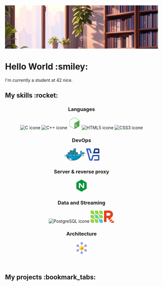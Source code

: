 ![Bannière de profil](./assets/banner.jpg)
<h1>Hello World :smiley:</h1>
<p>I'm currently a student at 42 nice.</p>
<h2>My skills :rocket:</h2>
<span>
	<h3 align="center">Languages</h3>
	<p align="center">
		<img src="https://cdn.jsdelivr.net/gh/devicons/devicon@latest/icons/c/c-original.svg" alt="C icone" title="C" width="auto" height="40"/>
		<img src="https://cdn.jsdelivr.net/gh/devicons/devicon@latest/icons/cplusplus/cplusplus-original.svg" alt="C++ icone" title="C++" width="auto" height="40"/>
		<img src="./assets/bash_logo.svg" alt="Bash icone" title="Bash" width="auto" height="40"/>
		<img src="https://cdn.jsdelivr.net/gh/devicons/devicon@latest/icons/html5/html5-original.svg" alt="HTML5 icone" title="HTML5" width="auto" height="40"/>
		<img src="https://cdn.jsdelivr.net/gh/devicons/devicon@latest/icons/css3/css3-original.svg" alt="CSS3 icone" title="CSS3" width="auto" height="40"/>
	</p>
</span>
<span>
	<h3 align="center">DevOps</h3>
	<p align="center">
		<img src="./assets/docker_logo.svg" alt="Docker icone" title="Docker" width="auto" height="40"/>
		<img src="./assets/virtualbox_logo.svg" alt="Virtualbox icone" title="Virtualbox" width="auto" height="40"/>
	</p>
</span>
<span>
	<h3 align="center">Server & reverse proxy</h3>
	<p align="center">
		<img src="./assets/nginx_logo.svg" alt="Nginx icone" title="Nginx" width="auto" height="40"/>
	</p>
</span>
<span>
	<h3 align="center">Data and Streaming</h3>
	<p align="center">
		<img src="https://cdn.jsdelivr.net/gh/devicons/devicon@latest/icons/postgresql/postgresql-original.svg" alt="PostgreSQL icone" title="PostgreSQL" width="40" height="40"/>
		<img src="./assets/debezium_logo.svg" alt="Debezium icone" title="Debezium" width="auto" height="40"/>
		<img src="./assets/redpanda_logo.svg" alt="Redpanda icone" title="Redpanda" width="auto" height="40"/>
	</p>
</span>
<span>
	<h3 align="center">Architecture</h3>
	<p align="center">
		<img src="./assets/microservices.svg" alt="Microservices icone" title="Microservices" width="auto" height="40"/>
	</p>
</span>
<br/>
<h2>My projects :bookmark_tabs:</h2>
